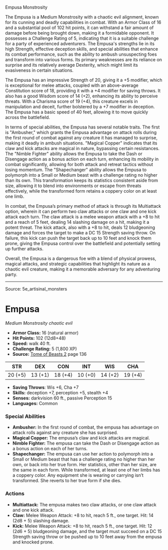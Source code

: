 <MonsterName/>Empusa</MonsterName>
<CreatureType/>Monstrosity</CreatureType>

<summary>The Empusa is a Medium Monstrosity with a chaotic evil alignment, known for its cunning and deadly capabilities in combat. With an Armor Class of 16 and a substantial pool of 102 hit points, it can withstand a fair amount of damage before being brought down, making it a formidable opponent. It possesses a Challenge Rating of 5, indicating that it is a suitable challenge for a party of experienced adventurers. The Empusa's strengths lie in its high Strength, effective deception skills, and special abilities that enhance its combat performance, such as the ability to ambush unsuspecting foes and transform into various forms. Its primary weaknesses are its reliance on surprise and its relatively average Dexterity, which might limit its evasiveness in certain situations.</summary>

<detail>

The Empusa has an impressive Strength of 20, giving it a +5 modifier, which is exceptional for melee attacks, coupled with an above-average Constitution score of 18, providing it with a +4 modifier for saving throws. It also has a good Wisdom score of 14 (+2), enhancing its ability to perceive threats. With a Charisma score of 19 (+4), this creature excels in manipulation and deceit, further bolstered by a +7 modifier in deception. The Empusa has a basic speed of 40 feet, allowing it to move quickly across the battlefield.

In terms of special abilities, the Empusa has several notable traits. The first is "Ambusher," which grants the Empusa advantage on attack rolls during the first round of combat against any creature it has managed to surprise, making it deadly in ambush situations. "Magical Copper" indicates that its claw and kick attacks are magical in nature, bypassing certain resistances. The "Nimble Fighter" ability allows the Empusa to take the Dash or Disengage action as a bonus action on each turn, enhancing its mobility in combat significantly, allowing for both attack and retreat tactics without losing momentum. The "Shapechanger" ability allows the Empusa to polymorph into a Small or Medium beast with a challenge rating no higher than its own. This transformation keeps its statistics consistent aside from size, allowing it to blend into environments or escape from threats effectively, while the transformed form retains a coppery color on at least one limb.

In combat, the Empusa’s primary method of attack is through its Multiattack option, wherein it can perform two claw attacks or one claw and one kick attack each turn. The claw attack is a melee weapon attack with a +8 to hit and a reach of 5 feet, dealing 14 slashing damage on a hit, making it a potent threat. The kick attack, also with a +8 to hit, deals 12 bludgeoning damage and forces the target to make a DC 15 Strength saving throw. On failure, this kick can push the target back up to 10 feet and knock them prone, giving the Empusa control over the battlefield and potentially setting up further attacks.

Overall, the Empusa is a dangerous foe with a blend of physical prowess, magical attacks, and strategic capabilities that highlight its nature as a chaotic evil creature, making it a memorable adversary for any adventuring party.</detail>



---

Source: 5e_artisinal_monsters

# Empusa

*Medium* *Monstrosity* *chaotic evil*

- **Armor Class:** 16 (natural armor)
- **Hit Points:** 102 (12d8+48)
- **Speed:** walk 40 ft.
- **Challenge Rating:** 5 (1,800 XP)
- **Source:** [Tome of Beasts 2](https://koboldpress.com/kpstore/product/tome-of-beasts-2-for-5th-edition) page 136

| STR | DEX | CON | INT | WIS | CHA |
| --- | --- | --- | --- | --- | --- |
| 20 (+5) | 13 (+1) | 18 (+4) | 10 (+0) | 14 (+2) | 19 (+4) |

- **Saving Throws**: Wis +6, Cha +7
- **Skills:** deception +7, perception +5, stealth +4
- **Senses:** darkvision 60 ft., passive Perception 15
- **Languages:** Common

### Special Abilities

- **Ambusher:** In the first round of combat, the empusa has advantage on attack rolls against any creature she has surprised.
- **Magical Copper:** The empusa’s claw and kick attacks are magical.
- **Nimble Fighter:** The empusa can take the Dash or Disengage action as a bonus action on each of her turns.
- **Shapechanger:** The empusa can use her action to polymorph into a Small or Medium beast that has a challenge rating no higher than her own, or back into her true form. Her statistics, other than her size, are the same in each form. While transformed, at least one of her limbs has a coppery color. Any equipment she is wearing or carrying isn’t transformed. She reverts to her true form if she dies.

### Actions

- **Multiattack:** The empusa makes two claw attacks, or one claw attack and one kick attack.
- **Claw:** Melee Weapon Attack: +8 to hit, reach 5 ft., one target. Hit: 14 (2d8 + 5) slashing damage.
- **Kick:** Melee Weapon Attack: +8 to hit, reach 5 ft., one target. Hit: 12 (2d6 + 5) bludgeoning damage, and the target must succeed on a DC 15 Strength saving throw or be pushed up to 10 feet away from the empusa and knocked prone.




